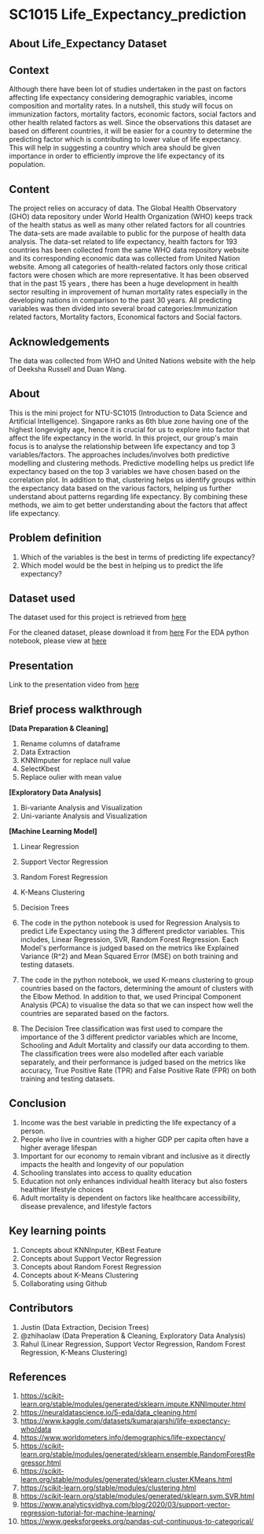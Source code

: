 # SC1015 Life_Expectancy_prediction

## About  Life_Expectancy Dataset

## Context
Although there have been lot of studies undertaken in the past on factors affecting life expectancy considering demographic variables, income composition and mortality rates.  In a nutshell, this study will focus on immunization factors, mortality factors, economic factors, social factors and other health related factors as well. Since the observations this dataset are based on different countries, it will be easier for a country to determine the predicting factor which is contributing to lower value of life expectancy. This will help in suggesting a country which area should be given importance in order to efficiently improve the life expectancy of its population.

## Content
The project relies on accuracy of data. The Global Health Observatory (GHO) data repository under World Health Organization (WHO) keeps track of the health status as well as many other related factors for all countries The data-sets are made available to public for the purpose of health data analysis. The data-set related to life expectancy, health factors for 193 countries has been collected from the same WHO data repository website and its corresponding economic data was collected from United Nation website. Among all categories of health-related factors only those critical factors were chosen which are more representative. It has been observed that in the past 15 years , there has been a huge development in health sector resulting in improvement of human mortality rates especially in the developing nations in comparison to the past 30 years. All predicting variables was then divided into several broad categories:​Immunization related factors, Mortality factors, Economical factors and Social factors.

## Acknowledgements
The data was collected from WHO and United Nations website with the help of Deeksha Russell and Duan Wang.

## About
This is the mini project for NTU-SC1015 (Introduction to Data Science and Artificial Intelligence).
Singapore ranks as 6th blue zone having one of the highest longevigity age, hence it is crucial for us to explore into factor that affect the life expectancy in the world. In this project, our group's main focus is to analyse the relationship between life expectancy and top 3 variables/factors. The approaches includes/involves both predictive modelling and clustering methods. Predictive modelling helps us predict life expectancy based on the top 3 variables we have chosen based on the correlation plot. In addition to that, clustering helps us identify groups within the expectancy data based on the various factors, helping us further understand about patterns regarding life expectancy. By combining these methods, we aim to get better understanding about the factors that affect life expectancy.

## Problem definition
1. Which of the variables is the best in terms of predicting life expectancy?
2. Which model would be the best in helping us to predict the life expectancy?

## Dataset used
The dataset used for this project is retrieved from [here](https://www.kaggle.com/datasets/kumarajarshi/life-expectancy-who/data)

For the cleaned dataset, please download it from [here](https://github.com/zhihaolaw/SC1015/blob/main/cleaned_life_expectancy_data.csv)
For the EDA python notebook, please view at [here](https://github.com/zhihaolaw/SC1015/blob/main/SC1015_mini_project_EDA_cleaned_data.ipynb)

## Presentation
Link to the presentation video from [here]()

## Brief process walkthrough

**[Data Preparation & Cleaning]**
   1. Rename columns of dataframe
   2. Data Extraction
   3. KNNImputer for replace null value
   4. SelectKbest
   5. Replace oulier with mean value

**[Exploratory Data Analysis]**
   1. Bi-variante Analysis and Visualization
   2. Uni-variante Analysis and Visualization
   
**[Machine Learning Model]**
   1. Linear Regression
   2. Support Vector Regression
   3. Random Forest Regression
   4. K-Means Clustering
   5. Decision Trees

1. The code in the python notebook is used for Regression Analysis to predict Life Expectancy using the 3 different predictor variables. This includes, Linear Regression, SVR, Random Forest Regression. Each Model's performance is judged based on the metrics like Explained Variance (R^2) and Mean Squared Error (MSE) on both training and testing datasets.
2. The code in the python notebook, we used K-means clustering to group countries based on the factors, determining the amount of clusters with the Elbow Method. In addition to that, we used Principal Component Analysis (PCA)  to visualise the data so that we can inspect how well the countries are separated based on the factors.
3. The Decision Tree classification was first used to compare the importance of the 3 different predictor variables which are Income, Schooling and Adult Mortality and classify our data according to them. The classification trees were  also modelled after each variable separately, and their performance is judged based on the metrics like accuracy, True Positive Rate (TPR) and False Positive Rate (FPR) on both training and testing datasets.


## Conclusion
1. Income was the best variable in predicting the life expectancy of a person. 
2. People who live in countries with a higher GDP per capita often have a higher average lifespan
3. Important for our economy to remain vibrant and inclusive as it directly impacts the health and longevity of our population
4. Schooling translates into access to quality education
5. Education not only enhances individual health literacy but also fosters healthier lifestyle choices
6. Adult mortality is dependent on factors like healthcare accessibility, disease prevalence, and lifestyle factors

## Key learning points
1. Concepts about KNNInputer, KBest Feature
2. Concepts about Support Vector Regression
3. Concepts about Random Forest Regression
4. Concepts about K-Means Clustering
5. Collaborating using Github

## Contributors
1. Justin (Data Extraction, Decision Trees)
2. @zhihaolaw (Data Preperation & Cleaning, Exploratory Data Analysis)
3. Rahul (Linear Regression, Support Vector Regression, Random Forest Regression, K-Means Clustering)

## References
1. https://scikit-learn.org/stable/modules/generated/sklearn.impute.KNNImputer.html
2. https://neuraldatascience.io/5-eda/data_cleaning.html
3. https://www.kaggle.com/datasets/kumarajarshi/life-expectancy-who/data
4. https://www.worldometers.info/demographics/life-expectancy/
5. https://scikit-learn.org/stable/modules/generated/sklearn.ensemble.RandomForestRegressor.html
6. https://scikit-learn.org/stable/modules/generated/sklearn.cluster.KMeans.html
7. https://scikit-learn.org/stable/modules/clustering.html
8. https://scikit-learn.org/stable/modules/generated/sklearn.svm.SVR.html
9. https://www.analyticsvidhya.com/blog/2020/03/support-vector-regression-tutorial-for-machine-learning/
10. https://www.geeksforgeeks.org/pandas-cut-continuous-to-categorical/


